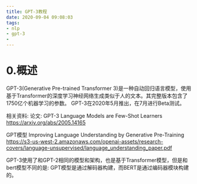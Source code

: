 ```yaml
---
title: GPT-3教程
date: 2020-09-04 09:08:03
tags:
- nlp
- gpt-3
-
---
```


# 0.概述
GPT-3(Generative Pre-trained Transformer 3)是一种自动回归语言模型，使用基于Transformer的深度学习神经网络生成类似于人的文本。其完整版本包含了1750亿个机器学习的参数。
GPT-3在2020年5月推出，在7月进行Beta测试。

相关资料:
论文:
GPT-3
Language Models are Few-Shot Learners 
https://arxiv.org/abs/2005.14165

GPT模型
Improving Language Understanding by Generative Pre-Training
https://s3-us-west-2.amazonaws.com/openai-assets/research-covers/language-unsupervised/language_understanding_paper.pdf

GPT-3使用了和GPT-2相同的模型和架构，也是基于Transformer模型，但是和bert模型不同的是:
GPT模型是通过解码器构建，而BERT是通过编码器模块构建的。
